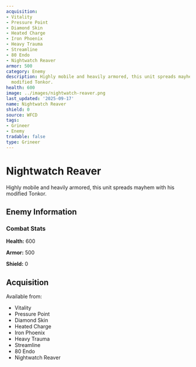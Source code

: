 ```yaml
---
acquisition:
- Vitality
- Pressure Point
- Diamond Skin
- Heated Charge
- Iron Phoenix
- Heavy Trauma
- Streamline
- 80 Endo
- Nightwatch Reaver
armor: 500
category: Enemy
description: Highly mobile and heavily armored, this unit spreads mayhem with his
  modified Tonkor.
health: 600
image: ../images/nightwatch-reaver.png
last_updated: '2025-09-17'
name: Nightwatch Reaver
shield: 0
source: WFCD
tags:
- Grineer
- Enemy
tradable: false
type: Grineer
---
```


# Nightwatch Reaver

Highly mobile and heavily armored, this unit spreads mayhem with his modified Tonkor.

## Enemy Information

### Combat Stats

**Health:** 600

**Armor:** 500

**Shield:** 0

## Acquisition

Available from:
- Vitality
- Pressure Point
- Diamond Skin
- Heated Charge
- Iron Phoenix
- Heavy Trauma
- Streamline
- 80 Endo
- Nightwatch Reaver

